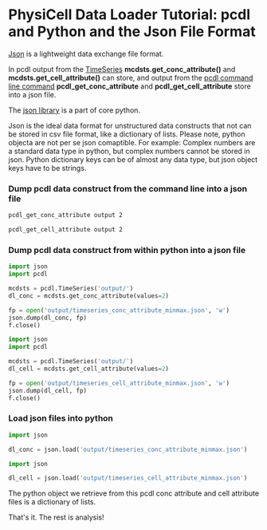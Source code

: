 # PhysiCell Data Loader Tutorial: pcdl and Python and the Json File Format

[Json](https://www.json.org/json-en.html) is a lightweight data exchange file format.

In pcdl output from the [TimeSeries](https://github.com/elmbeech/physicelldataloader/blob/master/man/TUTORIAL_python3_timeseries.md) **mcdsts.get_conc_attribute()** and **mcdsts.get_cell_attribute()** can store, and output from the [pcdl command line command](https://github.com/elmbeech/physicelldataloader/blob/master/man/TUTORIAL_commandline.md) **pcdl_get_conc_attribute** and **pcdl_get_cell_attribute** store into a json file.

The [json library](https://docs.python.org/3/library/json.html) is a part of core python.

Json is the ideal data format for unstructured data constructs that not can be stored in csv file format, like a dictionary of lists.
Please note, python objecta are not per se json comaptible.
For example:
Complex numbers are a standard data type in python, but complex numbers cannot be stored in json.
Python dictionary keys can be of almost any data type, but json object keys have to be strings.


### Dump pcdl data construct from the command line into a json file

```bash
pcdl_get_conc_attribute output 2
```
```bash
pcdl_get_cell_attribute output 2
```

### Dump pcdl data construct from within python into a json file

```python
import json
import pcdl

mcdsts = pcdl.TimeSeries('output/')
dl_conc = mcdsts.get_conc_attribute(values=2)

fp = open('output/timeseries_conc_attribute_minmax.json', 'w')
json.dump(dl_conc, fp)
f.close()
```
```python
import json
import pcdl

mcdsts = pcdl.TimeSeries('output/')
dl_cell = mcdsts.get_cell_attribute(values=2)

fp = open('output/timeseries_cell_attribute_minmax.json', 'w')
json.dump(dl_cell, fp)
f.close()
```


### Load json files into python

```python
import json

dl_conc = json.load('output/timeseries_conc_attribute_minmax.json')
```
```python
import json

dl_cell = json.load('output/timeseries_cell_attribute_minmax.json')
```
The python object we retrieve from this pcdl conc attribute and cell attribute files is a dictionary of lists.


That's it. The rest is analysis!
